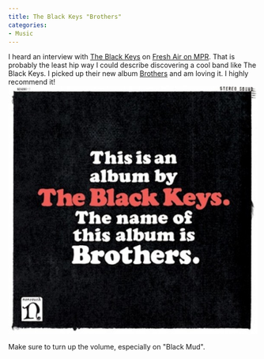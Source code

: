 ```yaml
---
title: The Black Keys "Brothers"
categories:
- Music
---
```


I heard an interview with [The Black Keys](http://www.theblackkeys.com/) on [Fresh Air on MPR](http://www.npr.org/2011/01/31/133276978/the-fresh-air-interview-the-black-keys). That is probably the least hip way I could describe discovering a cool band like The Black Keys. I picked up their new album [Brothers](http://www.theblackkeys.com/product/brothers-cd) and am loving it. I highly recommend it!
[![](/assets/posts/2011/the-black-keys-brothers.jpg)](http://www.theblackkeys.com/product/brothers-cd)

Make sure to turn up the volume, especially on "Black Mud".
